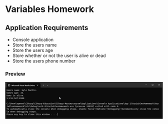 # Variables Homework

## Application Requirements

- Console application
- Store the users name
- Store the users age
- Store whether or not the user is alive or dead
- Store the users phone number

### Preview
![app](https://github.com/Thesnowmanndev/CSharp-Education/blob/main/CSharp-Mastercourse/Applications/Console%20Applications/App%201%20-%20Variables%20Homework/app-output.png?raw=true)
